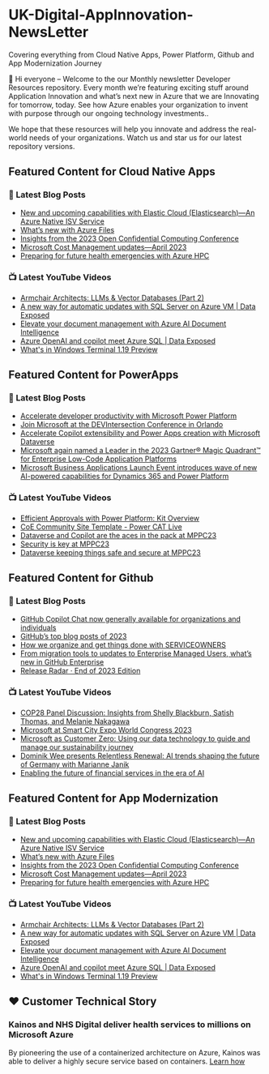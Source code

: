 # UK-Digital-AppInnovation-NewsLetter

Covering everything from Cloud Native Apps, Power Platform, Github and App Modernization Journey

👋 Hi everyone – Welcome to the our Monthly newsletter Developer Resources repository. Every month we’re featuring exciting stuff around Application Innovation and what’s next new in Azure that we are Innovating for tomorrow, today. See how Azure enables your organization to invent with purpose through our ongoing technology investments..


We hope that these resources will help you innovate and address the real-world needs of your organizations. Watch us and star us for our latest repository versions.

## Featured Content for Cloud Native Apps


### 📝 Latest Blog Posts

    
<!-- BLOGCNA:START -->
- [New and upcoming capabilities with Elastic Cloud (Elasticsearch)—An Azure Native ISV Service](https://azure.microsoft.com/blog/new-and-upcoming-capabilities-with-elastic-cloud-elasticsearch-an-azure-native-isv-service/)
- [What’s new with Azure Files](https://azure.microsoft.com/blog/what-s-new-with-azure-files/)
- [Insights from the 2023 Open Confidential Computing Conference](https://azure.microsoft.com/blog/insights-from-the-2023-open-confidential-computing-conference/)
- [Microsoft Cost Management updates—April 2023](https://azure.microsoft.com/blog/microsoft-cost-management-updates-april-2023/)
- [Preparing for future health emergencies with Azure HPC ](https://azure.microsoft.com/blog/preparing-for-future-health-emergencies-with-azure-hpc/)
<!-- BLOGCNA:END -->

### 📺 Latest YouTube Videos

 
<!-- YOUTUBECNA:START -->
- [Armchair Architects: LLMs &amp; Vector Databases &lpar;Part 2&rpar;](https://www.youtube.com/watch?v=UvIF4lZuBQk)
- [A new way for automatic updates with SQL Server on Azure VM | Data Exposed](https://www.youtube.com/watch?v=wziVilUnDqM)
- [Elevate your document management with Azure AI Document Intelligence](https://www.youtube.com/watch?v=ucEnSLUpuNM)
- [Azure OpenAI and copilot meet Azure SQL | Data Exposed](https://www.youtube.com/watch?v=sMIzuuDN1Cw)
- [What&#39;s in Windows Terminal 1.19 Preview](https://www.youtube.com/watch?v=GEOPSb1do18)
<!-- YOUTUBECNA:END -->

##  Featured Content for PowerApps
### 📝 Latest Blog Posts
<!-- BLOGPOWER:START -->
- [Accelerate developer productivity with Microsoft Power Platform](https://powerapps.microsoft.com/en-us/blog/accelerate-developer-productivity-with-microsoft-power-platform/)
- [Join Microsoft at the DEVIntersection Conference in Orlando](https://powerapps.microsoft.com/en-us/blog/join-microsoft-the-devintersection-conference-in-orlando/)
- [Accelerate Copilot extensibility and Power Apps creation with Microsoft Dataverse](https://www.microsoft.com/en-us/power-platform/blog/2023/11/15/accelerate-copilot-extensibility-and-power-app-creation-with-microsoft-dataverse/)
- [Microsoft again named a Leader in the 2023 Gartner® Magic Quadrant™ for Enterprise Low-Code Application Platforms](https://powerapps.microsoft.com/en-us/blog/microsoft-again-named-a-leader-in-the-2023-gartner-magic-quadrant-for-enterprise-low-code-application-platforms/)
- [Microsoft Business Applications Launch Event introduces wave of new AI-powered capabilities for Dynamics 365 and Power Platform](https://cloudblogs.microsoft.com/dynamics365/bdm/2023/10/25/microsoft-business-applications-launch-event-introduces-wave-of-new-ai-powered-capabilities-for-dynamics-365-and-power-platform/)
<!-- BLOGPOWER:END -->
 ### 📺 Latest YouTube Videos
    
<!-- YOUTUBEPOWER:START -->
- [Efficient Approvals with Power Platform: Kit Overview](https://www.youtube.com/watch?v=IxenSFO8gOM)
- [CoE Community Site Template - Power CAT Live](https://www.youtube.com/watch?v=2vpLi_EZ7EY)
- [Dataverse and Copilot are the aces in the pack at MPPC23](https://www.youtube.com/watch?v=KAMoaa1raTw)
- [Security is key at MPPC23](https://www.youtube.com/watch?v=fX4JOXHHyyY)
- [Dataverse keeping things safe and secure at MPPC23](https://www.youtube.com/watch?v=-7vcE6nEICg)
<!-- YOUTUBEPOWER:END -->

##  Featured Content for Github
### 📝 Latest Blog Posts
<!-- BLOGGITHUB:START -->
- [GitHub Copilot Chat now generally available for organizations and individuals](https://github.blog/2023-12-29-github-copilot-chat-now-generally-available-for-organizations-and-individuals/)
- [GitHub’s top blog posts of 2023](https://github.blog/2023-12-27-githubs-top-blog-posts-of-2023/)
- [How we organize and get things done with SERVICEOWNERS](https://github.blog/2023-12-19-how-we-organize-and-get-things-done-with-serviceowners/)
- [From migration tools to updates to Enterprise Managed Users, what’s new in GitHub Enterprise](https://github.blog/2023-12-19-from-migration-tools-to-updates-to-enterprise-managed-users-whats-new-in-github-enterprise/)
- [Release Radar · End of 2023 Edition](https://github.blog/2023-12-19-release-radar-dec-2023/)
<!-- BLOGGITHUB:END -->
### 📺 Latest YouTube Videos
<!-- YOUTUBEGITHUB:START -->
- [COP28 Panel Discussion: Insights from Shelly Blackburn, Satish Thomas, and Melanie Nakagawa](https://www.youtube.com/watch?v=HZXBZIvG2eU)
- [Microsoft at Smart City Expo World Congress 2023](https://www.youtube.com/watch?v=HUBhhpHIyVQ)
- [Microsoft as Customer Zero: Using our data technology to guide and manage our sustainability journey](https://www.youtube.com/watch?v=GxAz0IKHI8o)
- [Dominik Wee presents Relentless Renewal: AI trends shaping the future of Germany with Marianne Janik](https://www.youtube.com/watch?v=r98I3W32IG8)
- [Enabling the future of financial services in the era of AI](https://www.youtube.com/watch?v=rNNxsMkhmgk)
<!-- YOUTUBEGITHUB:END -->
##  Featured Content for App Modernization
### 📝 Latest Blog Posts
<!-- BLOGAPPMOD:START -->
- [New and upcoming capabilities with Elastic Cloud (Elasticsearch)—An Azure Native ISV Service](https://azure.microsoft.com/blog/new-and-upcoming-capabilities-with-elastic-cloud-elasticsearch-an-azure-native-isv-service/)
- [What’s new with Azure Files](https://azure.microsoft.com/blog/what-s-new-with-azure-files/)
- [Insights from the 2023 Open Confidential Computing Conference](https://azure.microsoft.com/blog/insights-from-the-2023-open-confidential-computing-conference/)
- [Microsoft Cost Management updates—April 2023](https://azure.microsoft.com/blog/microsoft-cost-management-updates-april-2023/)
- [Preparing for future health emergencies with Azure HPC ](https://azure.microsoft.com/blog/preparing-for-future-health-emergencies-with-azure-hpc/)
<!-- BLOGAPPMOD:END -->
### 📺 Latest YouTube Videos
<!-- YOUTUBEAPPMOD:START -->
- [Armchair Architects: LLMs &amp; Vector Databases &lpar;Part 2&rpar;](https://www.youtube.com/watch?v=UvIF4lZuBQk)
- [A new way for automatic updates with SQL Server on Azure VM | Data Exposed](https://www.youtube.com/watch?v=wziVilUnDqM)
- [Elevate your document management with Azure AI Document Intelligence](https://www.youtube.com/watch?v=ucEnSLUpuNM)
- [Azure OpenAI and copilot meet Azure SQL | Data Exposed](https://www.youtube.com/watch?v=sMIzuuDN1Cw)
- [What&#39;s in Windows Terminal 1.19 Preview](https://www.youtube.com/watch?v=GEOPSb1do18)
<!-- YOUTUBEAPPMOD:END -->


## ♥️ Customer Technical Story 

### Kainos and NHS Digital deliver health services to millions on Microsoft Azure

By pioneering the use of a containerized architecture on Azure, Kainos was able to deliver a highly secure service based on containers. [Learn how](https://customers.microsoft.com/en-us/story/1368348549535774520-kainos-and-nhs-digital-deliver-health-services-to-millions-on-microsoft-azure)

